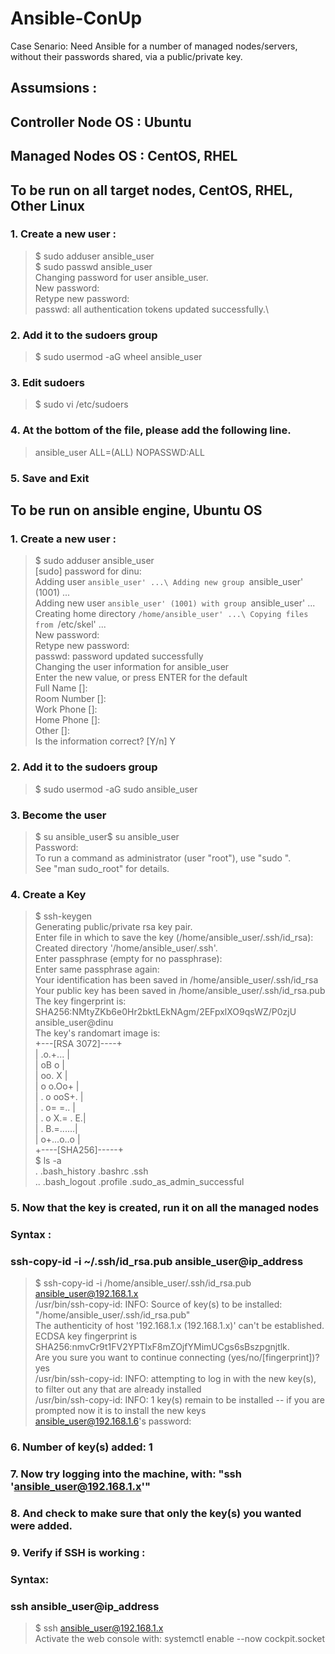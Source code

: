 # Ansible-ConUp
Case Senario: Need Ansible for a number of managed nodes/servers, without their passwords shared, via a public/private key.
## Assumsions :
## Controller Node OS : Ubuntu
## Managed Nodes OS : CentOS, RHEL

## To be run on all target nodes, CentOS, RHEL, Other Linux

### 1. Create a new user :
> $ sudo adduser ansible_user\
> $ sudo passwd ansible_user\
> Changing password for user ansible_user.\
> New password: \
> Retype new password: \
> passwd: all authentication tokens updated successfully.\

### 2. Add it to the sudoers group
> $ sudo usermod -aG wheel ansible_user

### 3. Edit sudoers
> $ sudo vi /etc/sudoers

### 4. At the bottom of the file, please add the following line.
> ansible_user ALL=(ALL) NOPASSWD:ALL

### 5. Save and Exit



## To be run on ansible engine, Ubuntu OS

### 1. Create a new user :
> $ sudo adduser ansible_user\
> [sudo] password for dinu: \
> Adding user `ansible_user' ...\
> Adding new group `ansible_user' (1001) ...\
> Adding new user `ansible_user' (1001) with group `ansible_user' ...\
> Creating home directory `/home/ansible_user' ...\
> Copying files from `/etc/skel' ...\
> New password: \
> Retype new password: \
> passwd: password updated successfully\
> Changing the user information for ansible_user\
> Enter the new value, or press ENTER for the default\
> 	Full Name []: \
>   Room Number []: \
> 	Work Phone []: \
>   Home Phone []: \
>   Other []: \
> Is the information correct? [Y/n] Y

### 2. Add it to the sudoers group
> $ sudo usermod -aG sudo ansible_user

### 3. Become the user
> $ su ansible_user$ su ansible_user\
> Password: \
> To run a command as administrator (user "root"), use "sudo <command>".\
> See "man sudo_root" for details.

### 4. Create a Key
> $ ssh-keygen\
> Generating public/private rsa key pair.\
> Enter file in which to save the key (/home/ansible_user/.ssh/id_rsa): \
> Created directory '/home/ansible_user/.ssh'.\
> Enter passphrase (empty for no passphrase): \
> Enter same passphrase again: \
> Your identification has been saved in /home/ansible_user/.ssh/id_rsa\
> Your public key has been saved in /home/ansible_user/.ssh/id_rsa.pub\
> The key fingerprint is:\
> SHA256:NMtyZKb6e0Hr2bktLEkNAgm/2EFpxlXO9qsWZ/P0zjU ansible_user@dinu\
> The key's randomart image is:\
> +---[RSA 3072]----+\
> |  .o.+...        |\
> |   oB  o         |\
> |   oo.  X        |\
> |   o o.Oo+       |\
> |  . o ooS+.      |\
> |     . o= =..    |\
> |    .  o X.= . E.|\
> |     .  B.=......|\
> |      o+...o..o  |\
> +----[SHA256]-----+\
> $ ls -a\
> .   .bash_history  .bashrc   .ssh\
> ..  .bash_logout   .profile  .sudo_as_admin_successful

### 5. Now that the key is created, run it on all the managed nodes

### Syntax :
### ssh-copy-id -i ~/.ssh/id_rsa.pub    ansible_user@ip_address

> $ ssh-copy-id -i /home/ansible_user/.ssh/id_rsa.pub    ansible_user@192.168.1.x\
> /usr/bin/ssh-copy-id: INFO: Source of key(s) to be installed: "/home/ansible_user/.ssh/id_rsa.pub"\
> The authenticity of host '192.168.1.x (192.168.1.x)' can't be established.\
> ECDSA key fingerprint is SHA256:nmvCr9t1FV2YPTIxF8mZOjfYMimUCgs6sBszpgnjtlk.\
> Are you sure you want to continue connecting (yes/no/[fingerprint])? yes\
> /usr/bin/ssh-copy-id: INFO: attempting to log in with the new key(s), to filter out any that are already installed\
> /usr/bin/ssh-copy-id: INFO: 1 key(s) remain to be installed -- if you are prompted now it is to install the new keys\
> ansible_user@192.168.1.6's password: 

### 6. Number of key(s) added: 1

### 7. Now try logging into the machine, with:   "ssh 'ansible_user@192.168.1.x'"
### 8. And check to make sure that only the key(s) you wanted were added.

### 9. Verify if SSH is working :

### Syntax:
### ssh ansible_user@ip_address

> $ ssh ansible_user@192.168.1.x\
> Activate the web console with: systemctl enable --now cockpit.socket
